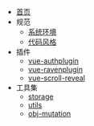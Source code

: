 - [首页](/)
- 规范
  - [系统环境](best-install)
  - [代码风格](best-practice)
- 插件
  - [vue-authplugin](/packages/vue-authplugin)
  - [vue-ravenplugin](/packages/vue-ravenplugin)
  - [vue-scroll-reveal](/packages/vue-ravenplugin)
- 工具集
  - [storage](/packages/storage)
  - [utils](/packages/utils)
  - [obj-mutation](/packages/obj-mutation)
